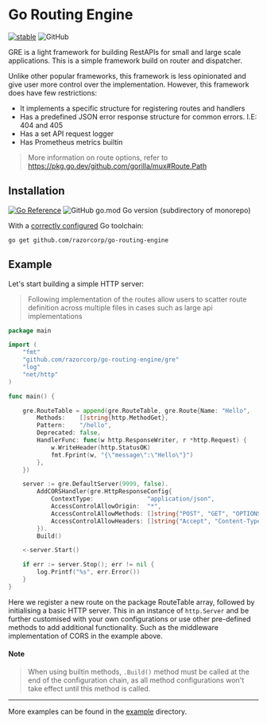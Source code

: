 # Go Routing Engine

[![stable](https://img.shields.io/github/v/tag/razorcorp/go-routing-engine?sort=semver&logo=github&style=for-the-badge&label=Tag)](https://github.com/razorcorp/go-routing-engine/releases/latest)
![GitHub](https://img.shields.io/github/license/razorcorp/go-routing-engine?style=for-the-badge)

[//]: # (![GitHub Release Date]&#40;https://img.shields.io/github/tag-date/razorcorp/go-routing-engine?display_date=published_at&style=for-the-badge&label=Release%20Date&#41;)

GRE is a light framework for building RestAPIs for small and large scale applications. This is a simple framework build on 
router and dispatcher.

Unlike other popular frameworks, this framework is less opinionated and give user more control over the implementation.
However, this framework does have few restrictions:
- It implements a specific structure for registering routes and handlers
- Has a predefined JSON error response structure for common errors. I.E: 404 and 405
- Has a set API request logger
- Has Prometheus metrics builtin

> More information on route options, refer to https://pkg.go.dev/github.com/gorilla/mux#Route.Path

## Installation
[![Go Reference](https://pkg.go.dev/badge/github.com/razorcorp/go-routing-engine/gre.svg)](https://pkg.go.dev/github.com/razorcorp/go-routing-engine/gre)
![GitHub go.mod Go version (subdirectory of monorepo)](https://img.shields.io/github/go-mod/go-version/razorcorp/go-routing-engine/master?filename=go.mod&&style=flat)

With a [correctly configured](https://golang.org/doc/install#testing) Go toolchain:

```shell
go get github.com/razorcorp/go-routing-engine
```

## Example

Let's start building a simple HTTP server:

> Following implementation of the routes allow users to scatter route definition across multiple files in cases such as
> large api implementations

```go
package main

import (
	"fmt"
	"github.com/razorcorp/go-routing-engine/gre"
	"log"
	"net/http"
)

func main() {

	gre.RouteTable = append(gre.RouteTable, gre.Route{Name: "Hello",
		Methods:    []string{http.MethodGet},
		Pattern:    "/hello",
		Deprecated: false,
		HandlerFunc: func(w http.ResponseWriter, r *http.Request) {
			w.WriteHeader(http.StatusOK)
			fmt.Fprint(w, "{\"message\":\"Hello\"}")
		},
	})

	server := gre.DefaultServer(9999, false).
		AddCORSHandler(gre.HttpResponseConfig{
			ContextType:               "application/json",
			AccessControlAllowOrigin:  "*",
			AccessControlAllowMethods: []string{"POST", "GET", "OPTIONS", "PUT", "DELETE"},
			AccessControlAllowHeaders: []string{"Accept", "Content-Type", "Content-Length", "Accept-Encoding", "Authorization"},
		}).
		Build()

	<-server.Start()

	if err := server.Stop(); err != nil {
		log.Printf("%s", err.Error())
	}
}
```

Here we register a new route on the package RouteTable array, followed by initialising a basic HTTP server. This in an
instance of `http.Server` and be further customised with your own configurations or use other pre-defined methods to add
additional functionality. Such as the middleware implementation of CORS in the example above.

#### Note
> When using builtin methods, `.Build()` method must be called at the end of the configuration chain, as all method 
configurations won't take effect until this method is called.

---

More examples can be found in the [example](example) directory.
